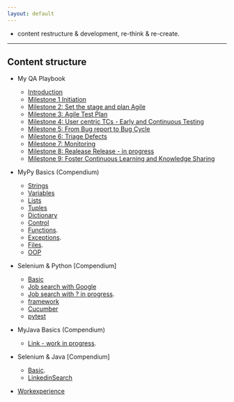 ```yaml
---
layout: default
---
```


- content restructure & development, re-think & re-create.

* * *

## Content structure

- My QA Playbook
  - [Introduction](./playbook/qa_playbook.html)
  - [Milestone 1 Initiation](./playbook/01.html)
  - [Milestone 2: Set the stage and plan Agile](./playbook/02.html)
  - [Milestone 3: Agile Test Plan](./playbook/0.html)
  - [Milestone 4: User centric TCs - Early and Continuous Testing](./playbook/0.html)
  - [Milestone 5: From Bug report to Bug Cycle](./playbook/0.html)
  - [Milestone 6: Triage Defects](./playbook/0.html)
  - [Milestone 7: Monitoring](./playbook/07.html)
  - [Milestone 8: Realease Release - in progress](./playbook/0.html)
  - [Milestone 9: Foster Continuous Learning and Knowledge Sharing](./another-page.html)

- MyPy Basics (Compendium)
  - [Strings](./strings.html)
  - [Variables](./variables.html)
  - [Lists](./lists.html)
  - [Tuples](./tuples.html)
  - [Dictionary](./dictionary.html)
  - [Control](./control.html)
  - [Functions](./function.html).
  - [Exceptions](./exceptions.html).
  - [Files](./files.html).
  - [OOP](./oop.html)

- Selenium & Python [Compendium]
  - [Basic](./selenium_python/selenium_py.html)
  - [Job search with Google](./selenium_python/googlesearch.html)
  - [Job search with ? in progress](./another-page.html).
  - [framework](./framework.html)
  - [Cucumber](./cucumber.html)
  - [pytest](./pytest.html)
  
- MyJava Basics (Compendium)
  - [Link - work in progress](./another-page.html).

- Selenium & Java [Compendium]
  - [Basic](./selenium_java/selenium_java_basics.html).
  - [LinkedinSearch](./selenium_java/linkedinSearch.html)

- [Workexperience](https://sciustechnologia.github.io/)
